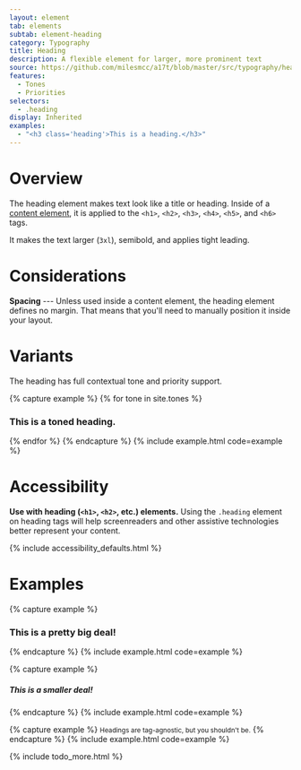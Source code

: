 ```yaml
---
layout: element
tab: elements
subtab: element-heading
category: Typography
title: Heading
description: A flexible element for larger, more prominent text
source: https://github.com/milesmcc/a17t/blob/master/src/typography/heading.js
features:
  - Tones
  - Priorities
selectors:
  - .heading
display: Inherited
examples:
  - "<h3 class='heading'>This is a heading.</h3>"
---
```


# Overview

The heading element makes text look like a title or heading. Inside of a [content element](/typography/content), it is applied to the `<h1>`, `<h2>`, `<h3>`, `<h4>`, `<h5>`, and `<h6>` tags.

It makes the text larger (`3xl`), semibold, and applies tight leading.

# Considerations

**Spacing** --- Unless used inside a content element, the heading element defines no margin. That means that you'll need to manually position it inside your layout.

# Variants

The heading has full contextual tone and priority support.

{% capture example %}
{% for tone in site.tones %}
<h3 class="heading ~{{tone}} @low">This is a toned heading.</h3>
{% endfor %}
{% endcapture %}
{% include example.html code=example %}

# Accessibility

**Use with heading (`<h1>`, `<h2>`, etc.) elements.** Using the `.heading` element on heading tags will help screenreaders and other assistive technologies better represent your content.

{% include accessibility_defaults.html %}

# Examples

{% capture example %}
<h3 class="heading">This is a pretty big deal!</h3>
{% endcapture %}
{% include example.html code=example %}


{% capture example %}
<h5 class="heading text-xl">This is a smaller deal!</h5>
{% endcapture %}
{% include example.html code=example %}

{% capture example %}
<small class="heading text-lg">Headings are tag-agnostic, but you shouldn't be.</small>
{% endcapture %}
{% include example.html code=example %}

{% include todo_more.html %}